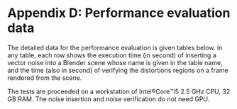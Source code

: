 # Appendix D: Performance evaluation data

The detailed data for the performance evaluation is given tables below. In any table, each row shows the execution time (in second) of inserting a vector noise into a Blender scene whose name is given in the table name, and the time (also in second) of verifying the distortions regions on a frame rendered from the scene.

The tests are proceeded on a workstation of Intel:registered:Core:tm:i5 2.5 GHz CPU, 32 GB RAM. The noise insertion and noise verification do not need GPU.